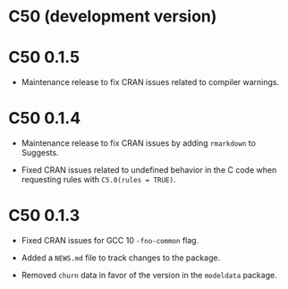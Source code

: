 # C50 (development version)

# C50 0.1.5

* Maintenance release to fix CRAN issues related to compiler warnings. 

# C50 0.1.4

* Maintenance release to fix CRAN issues by adding `rmarkdown` to Suggests.

* Fixed CRAN issues related to undefined behavior in the C code when requesting rules with `C5.0(rules = TRUE)`.


# C50 0.1.3

* Fixed CRAN issues for GCC 10 `-fno-common` flag.

* Added a `NEWS.md` file to track changes to the package.

* Removed `churn` data in favor of the version in the `modeldata` package. 
